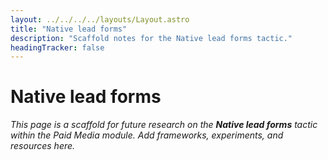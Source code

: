```yaml
---
layout: ../../../../layouts/Layout.astro
title: "Native lead forms"
description: "Scaffold notes for the Native lead forms tactic."
headingTracker: false
---
```

# Native lead forms

_This page is a scaffold for future research on the **Native lead forms** tactic within the Paid Media module. Add frameworks, experiments, and resources here._
